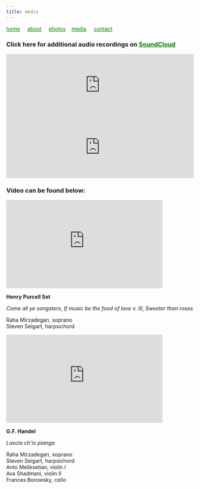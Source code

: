 ```yaml
---
title: media
---
```

<style>
a { color: green; } 
</style>
[home](/)&nbsp;&nbsp;&nbsp;&nbsp; [about](/about.html)&nbsp;&nbsp;&nbsp;&nbsp; [photos](/photos.html)&nbsp;&nbsp;&nbsp; [media](/media.html)&nbsp;&nbsp;&nbsp;&nbsp; [contact](/contact.html)

### Click here for additional audio recordings on [SoundCloud](https://soundcloud.com/rahamirzadegan)

<iframe width="100%" height="166" scrolling="no" frameborder="no" allow="autoplay" src="https://w.soundcloud.com/player/?url=https%3A//api.soundcloud.com/tracks/320134405&color=%23211612&auto_play=false&hide_related=false&show_comments=true&show_user=true&show_reposts=false&show_teaser=true"></iframe>

<iframe width="100%" height="166" scrolling="no" frameborder="no" allow="autoplay" src="https://w.soundcloud.com/player/?url=https%3A//api.soundcloud.com/tracks/538940496&color=%23382e28&auto_play=false&hide_related=false&show_comments=true&show_user=true&show_reposts=false&show_teaser=true"></iframe>

### Video can be found below:
<iframe width="420" height="236" src="https://www.youtube.com/embed/PDFi6aGppfI" frameborder="0" allowfullscreen></iframe>

**Henry Purcell Set**

_Come all ye songsters_, _If music be the food of love v. III_, _Sweeter than roses_

Raha Mirzadegan, soprano <br />
Steven Seigart, harpsichord

<iframe width="420" height="236" src="https://www.youtube.com/embed/Zp3nSAJr_jA" frameborder="0" allowfullscreen></iframe>

**G.F. Handel**

_Lascia ch'io pianga_

Raha Mirzadegan, soprano <br />
Steven Seigart, harpsichord <br />
Anto Meliksetian, violin I <br />
Ava Shadmani, violin II <br />
Frances Borowsky, cello

